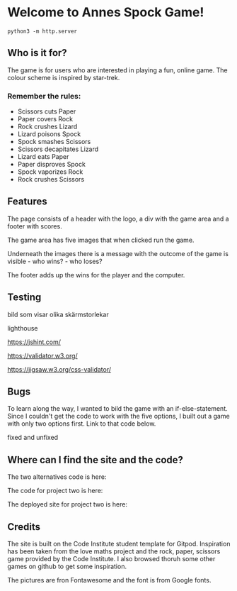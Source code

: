 <h1>Welcome to Annes Spock Game!</h1>

`python3 -m http.server`

<h2>Who is it for?</h2>
The game is for users who are interested in playing a fun, online game. The colour scheme is inspired by star-trek.

<h3>Remember the rules:</h3>
<ul>
<li>Scissors cuts Paper</li>
<li>Paper covers Rock</li>
<li>Rock crushes Lizard</li>
<li>Lizard poisons Spock</li>
<li>Spock smashes Scissors</li>
<li>Scissors decapitates Lizard</li>
<li>Lizard eats Paper</li>
<li>Paper disproves Spock</li>
<li>Spock vaporizes Rock</li>
<li>Rock crushes Scissors</li>
</ul>

<h2>Features</h2>
The page consists of a header with the logo, a div with the game area and a footer with scores. 

The game area has five images that when clicked run the game. 

Underneath the images there is a message with the outcome of the game is visible - who wins? - who loses? 

The footer adds up the wins for the player and the computer. 

<h2>Testing</h2> 

bild som visar olika skärmstorlekar

lighthouse

https://jshint.com/

https://validator.w3.org/

https://jigsaw.w3.org/css-validator/

<h2>Bugs</h2>
To learn along the way, I wanted to bild the game with an if-else-statement. Since I couldn't get the code to work with the five options, I built out a game with only two options first. Link to that code below.

fixed and unfixed

<h2>Where can I find the site and the code?</h2>
The two alternatives code is here: 

The code for project two is here:

The deployed site for project two is here:


<h2>Credits</h2>
The site is built on the Code Institute student template for Gitpod. Inspiration has been taken from the love maths project and the rock, paper, scissors game provided by the Code Institute. I also browsed thoruh some other games on github to get some inspiration.

The pictures are fron Fontawesome and the font is from Google fonts.


